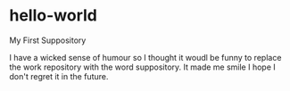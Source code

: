 # hello-world
My First Suppository 

I have a wicked sense of humour so I thought it woudl be funny to replace the work repository 
with the word suppository.  It made me smile
I hope I don't regret it in the future.
